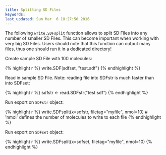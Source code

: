 ```yaml
---
title: Splitting SD Files
keywords: 
last_updated: Sun Mar  6 18:27:50 2016
---
```


The following `write.SDFsplit` function allows to split
SD Files into any number of smaller SD Files. This can become important
when working with very big SD Files. Users should note that this
function can output many files, thus one should run it in a dedicated
directory!  

Create sample SD File with 100 molecules: 

{% highlight r %}
 write.SDF(sdfset, "test.sdf") 
{% endhighlight %}


Read in sample SD File. Note: reading file into SDFstr is much faster
than into SDFset: 

{% highlight r %}
 sdfstr <- read.SDFstr("test.sdf") 
{% endhighlight %}


Run export on `SDFstr` object: 

{% highlight r %}
 write.SDFsplit(x=sdfstr, filetag="myfile", nmol=10) # 'nmol' defines the number of molecules to write to each file 
{% endhighlight %}


Run export on `SDFset` object: 

{% highlight r %}
 write.SDFsplit(x=sdfset, filetag="myfile", nmol=10) 
{% endhighlight %}


